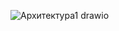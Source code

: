 ![Архитектура1 drawio](https://github.com/user-attachments/assets/f0154d1d-e98a-46be-928c-92790e93ed09)
